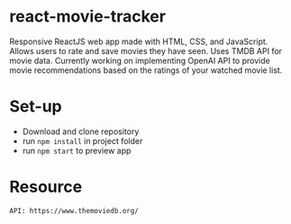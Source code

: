 # react-movie-tracker

Responsive ReactJS web app made with HTML, CSS, and JavaScript. Allows users to rate and save movies they have seen. Uses TMDB API for movie data. Currently working on implementing OpenAI API to provide movie recommendations based on the ratings of your watched movie list.

# Set-up

- Download and clone repository
- run ```npm install``` in project folder
- run ```npm start``` to preview app

# Resource

    API: https://www.themoviedb.org/

